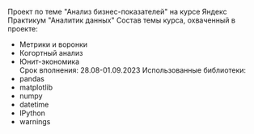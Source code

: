 Проект по теме "Анализ бизнес-показателей" на курсе Яндекс Практикум "Аналитик данных"
Состав темы курса, охваченный в проекте: 
- Метрики и воронки
- Когортный анализ
- Юнит-экономика
</br>Срок вполнения: 28.08-01.09.2023
Использованные библиотеки:
- pandas
- matplotlib
- numpy
- datetime
- IPython
- warnings
